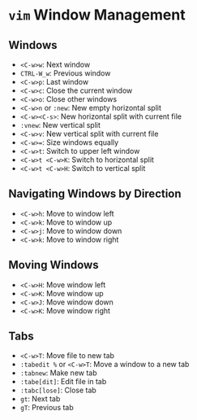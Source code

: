 # `vim` Window Management

## Windows

- `<C-w>w`: Next window
- `CTRL-W_w`: Previous window
- `<C-w>p`: Last window
- `<C-w>c`: Close the current window
- `<C-w>o`: Close other windows
- `<C-w>n` or `:new`: New empty horizontal split
- `<C-w><C-s>`: New horizontal split with current file
- `:vnew`: New vertical split
- `<C-w>v`: New vertical split with current file
- `<C-w>=`: Size windows equally
- `<C-w>t`: Switch to upper left window
- `<C-w>t <C-w>K`: Switch to horizontal split
- `<C-w>t <C-w>H`: Switch to vertical split

## Navigating Windows by Direction

- `<C-w>h`: Move to window left
- `<C-w>k`: Move to window up
- `<C-w>j`: Move to window down
- `<C-w>k`: Move to window right

## Moving Windows

- `<C-w>H`: Move window left
- `<C-w>K`: Move window up
- `<C-w>J`: Move window down
- `<C-w>K`: Move window right

## Tabs

* `<C-w>T`: Move file to new tab
* `:tabedit %` or `<C-w>T`: Move a window to a new tab
* `:tabnew`: Make new tab
* `:tabe[dit]`: Edit file in tab
* `:tabc[lose]`: Close tab
* `gt`: Next tab
* `gT`: Previous tab
